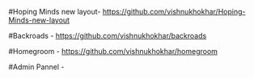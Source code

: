 #Hoping Minds new layout-
https://github.com/vishnukhokhar/Hoping-Minds-new-layout


#Backroads -
https://github.com/vishnukhokhar/backroads


#Homegroom -
https://github.com/vishnukhokhar/homegroom


#Admin Pannel - 
